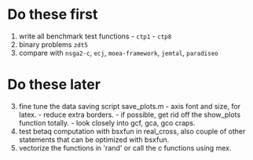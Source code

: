 Do these first
===============

  1. write all benchmark test functions
    - `ctp1` - `ctp8`    
  3. binary problems `zdt5`
  2. compare with `nsga2-c`, `ecj`, `moea-framework`, `jemtal`, `paradiseo`

Do these later
==============

  3. fine tune the data saving script save_plots.m
    - axis font and size, for latex.
    - reduce extra borders.
    - if possible, get rid off the show_plots function totally.
    - look closely into gcf, gca, gco craps.
  4. test betaq computation with bsxfun in real_cross, also couple of other statements that can be optimized with bsxfun.
  5. vectorize the functions in 'rand' or call the c functions using mex.
